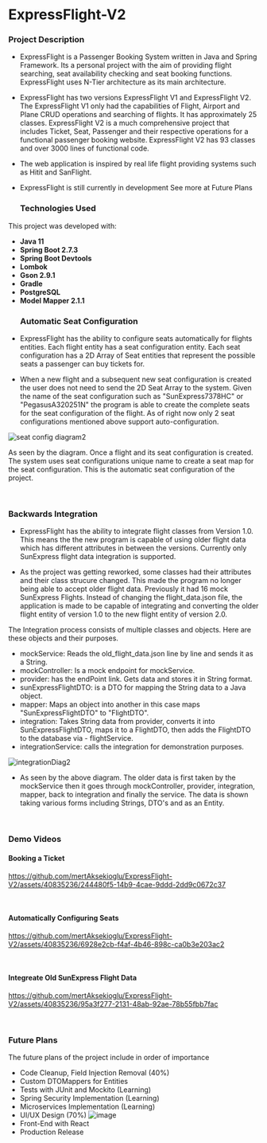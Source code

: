 # ExpressFlight-V2

<h3 align="left">Project Description</h3>


- ExpressFlight is a Passenger Booking System written in Java and Spring Framework. Its a personal project with the aim of providing flight searching, seat availability checking and seat booking functions. ExpressFlight uses N-Tier architecture as its main architecture.

- ExpressFlight has two versions ExpressFlight V1 and ExpressFlight V2. The ExpressFlight V1 only had the capabilities of Flight, Airport and Plane CRUD operations and searching of flights. It has approximately 25 classes. ExpressFlight V2 is a much comprehensive project that includes Ticket, Seat, Passenger and their respective operations for a functional passenger booking website. ExpressFlight V2 has 93 classes and over 3000 lines of functional code.

- The web application is inspired by real life flight providing systems such as Hitit and SanFlight.

- ExpressFlight is still currently in development See more at Future Plans
  <br>
  <h3 align="left">Technologies Used</h3>


This project was developed with:

* **Java 11**
* **Spring Boot 2.7.3**
* **Spring Boot Devtools**
* **Lombok**
* **Gson 2.9.1**
* **Gradle**
* **PostgreSQL**
* **Model Mapper 2.1.1**
  <br>
  <h3 align="left">Automatic Seat Configuration</h3>


- ExpressFlight has the ability to configure seats automatically for flights entities. Each flight entity has a seat configuration entity. Each seat configuration has a 2D Array of Seat entities that represent the possible seats a passenger can buy tickets for.

- When a new flight and a subsequent new seat configuration is created the user does not need to send the 2D Seat Array to the system. Given the name of the seat configuration such as "SunExpress7378HC" or "PegasusA320251N" the program is able to create the complete seats for the seat configuration of the flight. As of right now only 2 seat configurations mentioned above support auto-configuration.

![seat config diagram2](https://github.com/mertAksekioglu/ExpressFlight-V2/assets/40835236/71d7873c-4f98-4e26-838d-e7f1e06ba232)

As seen by the diagram. Once a flight and its seat configuration is created. The system uses seat configurations unique name to create a seat map for the seat configuration. This is the automatic seat configuration of the project.

<br>
<h3 align="left">Backwards Integration</h3>

- ExpressFlight has the ability to integrate flight classes from Version 1.0. This means the the new program is capable of using older flight data which has different attributes in between the versions. Currently only SunExpress flight data integration is supported.

- As the project was getting reworked, some classes had their attributes and their class strucure changed. This made the program no longer being able to accept older flight data. Previously it had 16 mock SunExpress Flights. Instead of changing the flight_data.json file, the application is made to be capable of integrating and converting the older flight entity of version 1.0 to the new flight entity of version 2.0.

The Integration process consists of multiple classes and objects. Here are these objects and their purposes.
- mockService: Reads the old_flight_data.json line by line and sends it as a String.
- mockController: Is a mock endpoint for mockService.
- provider: has the endPoint link. Gets data and stores it in String format.
- sunExpressFlightDTO: is a DTO for mapping the String data to a Java object.
- mapper: Maps an object into another in this case maps "SunExpressFlightDTO" to "FlightDTO".
- integration: Takes String data from provider, converts it into SunExpressFlightDTO, maps it to a FlightDTO, then adds the FlightDTO to the database via - flightService.
- integrationService: calls the integration for demonstration purposes.
  <br>

![integrationDiag2](https://github.com/mertAksekioglu/ExpressFlight-V2/assets/40835236/f262e93c-6de8-471a-b7f8-08e5b8a5483a)

- As seen by the above diagram. The older data is first taken by the mockService then it goes through mockController, provider, integration, mapper, back to integration and finally the service. The data is shown taking various forms including Strings, DTO's and as an Entity.

<br>
<h3 align="left">Demo Videos</h3>

<h4>Booking a Ticket</h4>

https://github.com/mertAksekioglu/ExpressFlight-V2/assets/40835236/244480f5-14b9-4cae-9ddd-2dd9c0672c37

<br>
<h4>Automatically Configuring Seats</h4>

https://github.com/mertAksekioglu/ExpressFlight-V2/assets/40835236/6928e2cb-f4af-4b46-898c-ca0b3e203ac2

<br>
<h4>Integreate Old SunExpress Flight Data</h4>

https://github.com/mertAksekioglu/ExpressFlight-V2/assets/40835236/95a3f277-2131-48ab-92ae-78b55fbb7fac

<br>
<h3 align="left">Future Plans</h3>

The future plans of the project include in order of importance

- Code Cleanup, Field Injection Removal (40%)
- Custom DTOMappers for Entities
- Tests with JUnit and Mockito (Learning)
- Spring Security Implementation (Learning)
- Microservices Implementation (Learning)
- UI/UX Design (70%)
  ![image](https://github.com/mertAksekioglu/ExpressFlight-V2/assets/40835236/0f17ec4d-8ce4-4e47-81e3-984ebf6d2cdb)
- Front-End with React
- Production Release
